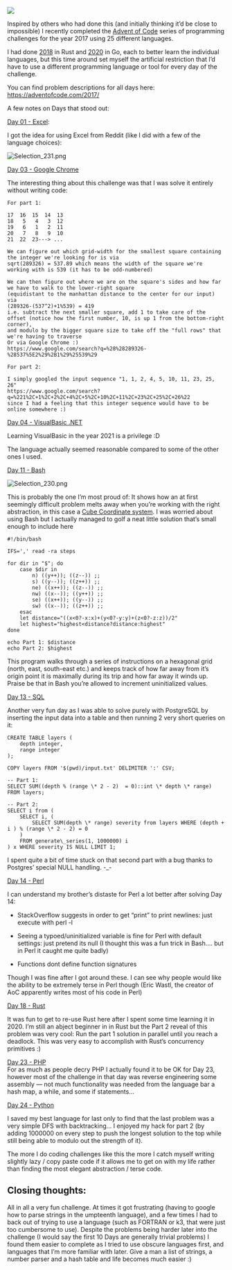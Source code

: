 ![](/images/logo.jpg)

Inspired by others who had done this (and initially thinking it’d be close to impossible) I recently completed the [Advent of Code](https://adventofcode.com/2017) series of programming challenges for the year 2017 using 25 different languages.

I had done [2018](https://adventofcode.com/2018) in Rust and [2020](https://adventofcode.com/2020) in Go, each to better learn the individual languages, but this time around set myself the artificial restriction that I’d have to use a different programming language or tool for every day of the challenge.

You can find problem descriptions for all days here: https://adventofcode.com/2017/

A few notes on Days that stood out:

[Day 01 - Excel](https://github.com/doda/advent-of-code-polyglot/tree/master/Day%2001%20-%20Excel "Day 01 - Excel"):

I got the idea for using Excel from Reddit (like I did with a few of the language choices):

![Selection_231.png](/images/Selection_231.png)


[Day 03 - Google Chrome](https://github.com/doda/advent-of-code-polyglot/tree/master/Day%2003%20-%20Google%20Chrome "Day 03 - Google Chrome")

The interesting thing about this challenge was that I was solve it entirely without writing code:

```
For part 1:

17  16  15  14  13
18   5   4   3  12
19   6   1   2  11
20   7   8   9  10
21  22  23---> ...

We can figure out which grid-width for the smallest square containing the integer we're looking for is via
sqrt(289326) = 537.89 which means the width of the square we're working with is 539 (it has to be odd-numbered)

We can then figure out where we are on the square's sides and how far we have to walk to the lower-right square
(equidistant to the manhattan distance to the center for our input)
via
(289326-(537^2)+1%539) = 419
i.e. subtract the next smaller square, add 1 to take care of the offset (notice how the first number, 10, is up 1 from the bottom-right corner),
and modulo by the bigger square size to take off the "full rows" that we're having to traverse
Or via Google Chrome :)
https://www.google.com/search?q=%28%28289326-%28537%5E2%29%2B1%29%25539%29

For part 2:

I simply googled the input sequence "1, 1, 2, 4, 5, 10, 11, 23, 25, 26"
https://www.google.com/search?q=%221%2C+1%2C+2%2C+4%2C+5%2C+10%2C+11%2C+23%2C+25%2C+26%22
since I had a feeling that this integer sequence would have to be online somewhere :)
```
[Day 04 - VisualBasic .NET](https://github.com/doda/advent-of-code-polyglot/tree/master/Day%2004%20-%20VisualBasic%20.NET "Day 04 - VisualBasic .NET")

Learning VisualBasic in the year 2021 is a privilege :D

The language actually seemed reasonable compared to some of the other ones I used.

[Day 11 - Bash](https://github.com/doda/advent-of-code-polyglot/tree/master/Day%2011%20-%20Bash "Day 11 - Bash")

![Selection_230.png](/images/Selection_230.png)

This is probably the one I’m most proud of: It shows how an at first seemingly difficult problem melts away when you’re working with the right abstraction, in this case a [Cube Coordinate system](https://www.redblobgames.com/grids/hexagons/#coordinates-cube). I was worried about using Bash but I actually managed to golf a neat little solution that’s small enough to include here

```
#!/bin/bash

IFS=',' read -ra steps

for dir in "$"; do
    case $dir in
        n) ((y++)); ((z--)) ;;
        s) ((y--)); ((z++)) ;;
        ne) ((x++)); ((z--)) ;;
        nw) ((x--)); ((y++)) ;;
        se) ((x++)); ((y--)) ;;
        sw) ((x--)); ((z++)) ;;
    esac
    let distance="((x<0?-x:x)+(y<0?-y:y)+(z<0?-z:z))/2"
    let highest="highest<distance?distance:highest"
done

echo Part 1: $distance
echo Part 2: $highest
```
This program walks through a series of instructions on a hexagonal grid (north, east, south-east etc.) and keeps track of how far away from it’s origin point it is maximally during its trip and how far away it winds up. Praise be that in Bash you’re allowed to increment uninitialized values.

[Day 13 - SQL](https://github.com/doda/advent-of-code-polyglot/tree/master/Day%2013%20-%20SQL "Day 13 - SQL")

Another very fun day as I was able to solve purely with PostgreSQL by inserting the input data into a table and then running 2 very short queries on it:

```
CREATE TABLE layers (
    depth integer,
    range integer
);

COPY layers FROM '$(pwd)/input.txt' DELIMITER ':' CSV;

-- Part 1:
SELECT SUM((depth % (range \* 2 - 2)  = 0)::int \* depth \* range) FROM layers;

-- Part 2:
SELECT i from (
    SELECT i, (
        SELECT SUM(depth \* range) severity from layers WHERE (depth + i ) % (range \* 2 - 2) = 0
    )
    FROM generate\_series(1, 1000000) i
) x WHERE severity IS NULL LIMIT 1;
```

I spent quite a bit of time stuck on that second part with a bug thanks to Postgres’ special NULL handling. -\_-

[Day 14 - Perl](https://github.com/doda/advent-of-code-polyglot/tree/master/Day%2014%20-%20Perl "Day 14 - Perl")

I can understand my brother’s distaste for Perl a lot better after solving Day 14:

*   StackOverflow suggests in order to get “print” to print newlines: just execute with perl -l
    
*   Seeing a typoed/uninitialized variable is fine for Perl with default settings: just pretend its null (I thought this was a fun trick in Bash…. but in Perl it caught me quite badly)
    
*   Functions dont define function signatures
    

Though I was fine after I got around these. I can see why people would like the ability to be extremely terse in Perl though (Eric Wastl, the creator of AoC apparently writes most of his code in Perl)

[Day 18 - Rust](https://github.com/doda/advent-of-code-polyglot/tree/master/Day%2018%20-%20Rust "Day 18 - Rust")

It was fun to get to re-use Rust here after I spent some time learning it in 2020. I’m still an abject beginner in in Rust but the Part 2 reveal of this problem was very cool: Run the part 1 solution in parallel until you reach a deadlock. This was very easy to accomplish with Rust’s concurrency primitives :)

[Day 23 - PHP](https://github.com/doda/advent-of-code-polyglot/tree/master/Day%2023%20-%20PHP "Day 23 - PHP")  
For as much as people decry PHP I actually found it to be OK for Day 23, however most of the challenge in that day was reverse engineering some assembly — not much functionality was needed from the language bar a hash map, a while, and some if statements…

[Day 24 - Python](https://github.com/doda/advent-of-code-polyglot/tree/master/Day%2024%20-%20Python "Day 24 - Python")

I saved my best language for last only to find that the last problem was a very simple DFS with backtracking… I enjoyed my hack for part 2 (by adding 1000000 on every step to push the longest solution to the top while still being able to modulo out the strength of it).

The more I do coding challenges like this the more I catch myself writing slightly lazy / copy paste code if it allows me to get on with my life rather than finding the most elegant abstraction / terse code.

Closing thoughts:
-----------------

All in all a very fun challenge. At times it got frustrating (having to google how to parse strings in the umpteenth language), and a few times I had to back out of trying to use a language (such as FORTRAN or k3, that were just too cumbersome to use). Despite the problems being harder later into the challenge (I would say the first 10 Days are generally trivial problems) I found them easier to complete as I tried to use obscure languages first, and languages that I’m more familiar with later. Give a man a list of strings, a number parser and a hash table and life becomes much easier :)